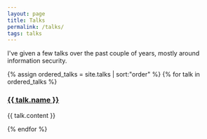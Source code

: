 ```yaml
---
layout: page
title: Talks
permalink: /talks/
tags: talks
---
```


I've given a few talks over the past couple of years, mostly around information security.

{% assign ordered_talks = site.talks | sort:"order" %}
{% for talk in ordered_talks %}
<h3><a href="{{ project.url }}" class="header-link">{{ talk.name }}</a></h3>
<p>{{ talk.content }}</p>
{% endfor %}